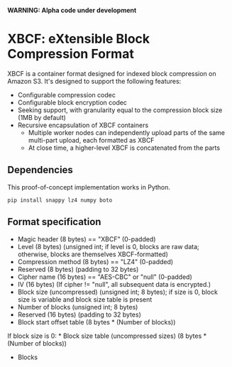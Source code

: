 **WARNING: Alpha code under development**

# XBCF: eXtensible Block Compression Format

XBCF is a container format designed for indexed block compression on Amazon S3. It's designed to support the following features:
* Configurable compression codec
* Configurable block encryption codec
* Seeking support, with granularity equal to the compression block size (1MB by default)
* Recursive encapsulation of XBCF containers
  * Multiple worker nodes can independently upload parts of the same multi-part upload, each formatted as XBCF
  * At close time, a higher-level XBCF is concatenated from the parts

## Dependencies
This proof-of-concept implementation works in Python.
```
pip install snappy lz4 numpy boto
```

## Format specification
* Magic header (8 bytes) == "XBCF" (0-padded)
* Level (8 bytes) (unsigned int; if level is 0, blocks are raw data; otherwise, blocks are themselves XBCF-formatted)
* Compression method (8 bytes) == "LZ4" (0-padded)
* Reserved (8 bytes) (padding to 32 bytes)
* Cipher name (16 bytes) == "AES-CBC" or "null" (0-padded)
* IV (16 bytes)
(If cipher != "null", all subsequent data is encrypted.)
* Block size (uncompressed) (unsigned int; 8 bytes); if size is 0, block size is variable and block size table is present
* Number of blocks (unsigned int; 8 bytes)
* Reserved (16 bytes) (padding to 32 bytes)
* Block start offset table (8 bytes * (Number of blocks))

If block size is 0:
    * Block size table (uncompressed sizes) (8 bytes * (Number of blocks))
* Blocks
